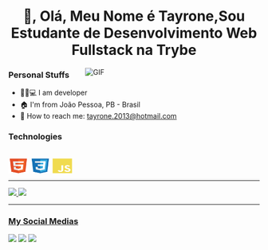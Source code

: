 <h1 align = "center">👋, Olá, Meu Nome é Tayrone,Sou Estudante de Desenvolvimento Web Fullstack na Trybe</h1>

<img align="right" alt="GIF" width="350px" src="https://user-images.githubusercontent.com/107224774/192181592-1ae82be1-9e40-4c1e-94ee-8751931ebe28.gif" />

<h3> Personal Stuffs </h3>

- 👨‍💻💻 I am developer
- 🏠 I'm from João Pessoa, PB - Brasil
- 📧 How to reach me: tayrone.2013@hotmail.com

<h3> Technologies </h3>

<div style="display: inline_block"><br>

  <img align="center" alt="Jon-HTML" height="30" width="40" src="https://raw.githubusercontent.com/devicons/devicon/master/icons/html5/html5-original.svg">
  <img align="center" alt="Jon-CSS" height="30" width="40" src="https://raw.githubusercontent.com/devicons/devicon/master/icons/css3/css3-original.svg">
  <img align="center" alt="Jon-Js" height="30" width="40" src="https://raw.githubusercontent.com/devicons/devicon/master/icons/javascript/javascript-plain.svg">
  
  

</div>

<hr>

<div>
  <a href="https://github.com/tayronetjs">
  <img height="180em" src="https://github-readme-stats.vercel.app/api?username=tayronetjs&show_icons=true&theme=dracula&include_all_commits=true&count_private=true"/>
  <img height="180em" src="https://github-readme-stats.vercel.app/api/top-langs/?username=tayronetjs&layout=compact&langs_count=16&theme=dracula"/>
</div>
  
<hr>
  
<h3> My Social Medias</h3>
  
  <div>
  <a href="https://www.instagram.com/tayronetjs/" target="_blank"><img src="https://img.shields.io/badge/-Instagram-%23E4405F?style=for-the-badge&logo=instagram&logoColor=white" target="_blank"></a>
  <a href = "mailto:tayrone.2013@hotmail.com"><img src="https://img.shields.io/badge/Microsoft_Outlook-0078D4?style=for-the-badge&logo=microsoft-outlook&logoColor=white" target="_blank"></a>
  <a href="https://www.linkedin.com/in/tayrone-rodrigues-dev/" target="_blank"><img src="https://img.shields.io/badge/-LinkedIn-%230077B5?style=for-the-badge&logo=linkedin&logoColor=white" target="_blank"></a> 
   
 </div>
